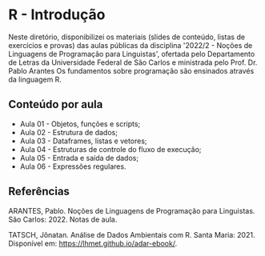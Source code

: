 # R - Introdução

Neste diretório, disponibilizei os materiais (slides de conteúdo, listas de exercícios e provas) das aulas públicas da disciplina '2022/2 - Noções de Linguagens de Programação para Linguistas', ofertada pelo Departamento de Letras da Universidade Federal de São Carlos e ministrada pelo Prof. Dr. Pablo Arantes Os fundamentos sobre programação são ensinados através da linguagem R.

## Conteúdo por aula
- Aula 01 - Objetos, funções e scripts;
- Aula 02 - Estrutura de dados;
- Aula 03 - Dataframes, listas e vetores;
- Aula 04 - Estruturas de controle do fluxo de execução;
- Aula 05 - Entrada e saída de dados;
- Aula 06 - Expressões regulares.

## Referências

ARANTES, Pablo. Noções de Linguagens de Programação para Linguistas. São Carlos: 2022. Notas de aula.

TATSCH, Jônatan. Análise de Dados Ambientais com R. Santa Maria: 2021. Disponível em: <https://lhmet.github.io/adar-ebook/>.
